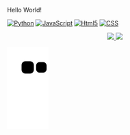 Hello World!

  [![Python](https://img.shields.io/badge/Python-3776AB?style=for-the-badge&logo=python&logoColor=white)](https://www.linkedin.com/in/yure-fernandes/)
  [![JavaScript](https://img.shields.io/badge/JavaScript-F7DF1E?style=for-the-badge&logo=javascript&logoColor=black)](https://www.linkedin.com/in/yure-fernandes/)
  [![Html5](https://img.shields.io/badge/HTML5-E34F26?style=for-the-badge&logo=html5&logoColor=white)](https://www.linkedin.com/in/yure-fernandes/)
  [![CSS](https://img.shields.io/badge/CSS-239120?&style=for-the-badge&logo=css3&logoColor=white)](https://www.linkedin.com/in/yure-fernandes/)


<div align="center">
  <a href="https://github.com/Yur3e">
  <img height="130em" src="https://github-readme-stats.vercel.app/api?username=Yur3e&show_icons=true&theme=dracula&include_all_commits=true&count_private=true"/>
  <img height="120em" src="![Top Langs](https://github-readme-stats.vercel.app/api/top-langs/?username=Yur3e)](https://github.com/Yur3e/github-readme-stats"/>
</div>
  
  ![Snake animation](https://github.com/Yur3e/Yur3e/blob/output/github-contribution-grid-snake.svg)

